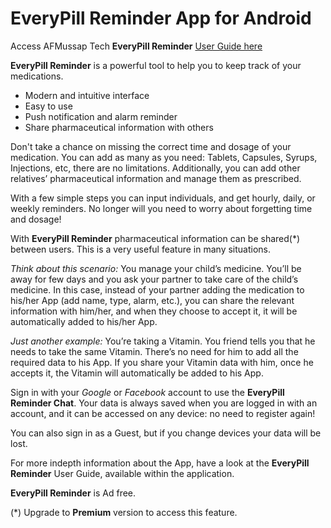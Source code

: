 # EveryPill Reminder App for Android

Access AFMussap Tech **EveryPill Reminder** [User Guide here](https://andreamussap.github.io/everypillreminder/)

**EveryPill Reminder** is a powerful tool to help you to keep track of your medications.

- Modern and intuitive interface
- Easy to use
- Push notification and alarm reminder
- Share pharmaceutical information with others

Don't take a chance on missing the correct time and dosage of your medication. You can add as many as you need: Tablets, Capsules, Syrups, Injections, etc, there are no limitations. Additionally, you can add other relatives’ pharmaceutical information and manage them as prescribed.

With a few simple steps you can input individuals, and get hourly, daily, or weekly reminders. No longer will you need to worry about forgetting time and dosage!

With **EveryPill Reminder** pharmaceutical information can be shared(*) between users. This is a very useful feature in many situations.

*Think about this scenario:* You manage your child’s medicine. You’ll be away for few days and you ask your partner to take care of the child’s medicine. In this case, instead of your partner adding the medication to his/her App (add name, type, alarm, etc.), you can share the relevant information with him/her, and when they choose to accept it, it will be automatically added to his/her App.

*Just another example:* You’re taking a Vitamin. You friend tells you that he needs to take the same Vitamin. There’s no need for him to add all the required data to his App. If you share your Vitamin data with him, once he accepts it, the Vitamin will automatically be added to his App.

Sign in with your *Google* or *Facebook* account to use the **EveryPill Reminder Chat**. Your data is always saved when you are logged in with an account, and it can be accessed on any device: no need to register again! 

You can also sign in as a Guest, but if you change devices your data will be lost.

For more indepth information about the App, have a look at the **EveryPill Reminder** User Guide, available within the application.

**EveryPill Reminder** is Ad free.

(*) Upgrade to **Premium** version to access this feature.